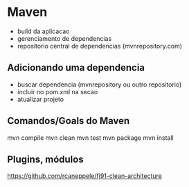 # Maven
- build da aplicacao
- gerenciamento de dependencias
- repositorio central de dependencias (mvnrepository.com)

## Adicionando uma dependencia
- buscar dependencia (mvnrepository ou outro repositorio)
- incluir no pom.xml na secao <dependencies>
- atualizar projeto

## Comandos/Goals do Maven
mvn compile
mvn clean
mvn test
mvn package
mvn install

## Plugins, módulos
https://github.com/rcaneppele/fj91-clean-architecture